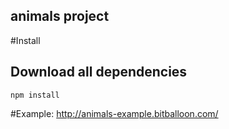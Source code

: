 
## animals project


#Install

## Download all dependencies

```
npm install
```

#Example: 
http://animals-example.bitballoon.com/

